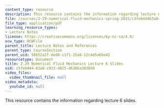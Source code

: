 ```yaml
---
content_type: resource
description: This resource contains the information regarding lecture 6 slides.
file: /courses/2-29-numerical-fluid-mechanics-spring-2015/c5feb44463a8c913d025d636ba383850_MIT2_29S15_Lecture6.pdf
file_type: application/pdf
learning_resource_types:
- Lecture Notes
license: https://creativecommons.org/licenses/by-nc-sa/4.0/
ocw_type: OCWFile
parent_title: Lecture Notes and References
parent_type: CourseSection
parent_uid: 58652a2f-ded8-c1f1-25a8-12c4d5a6be42
resourcetype: Document
title: 2.29 Numerical Fluid Mechanics Lecture 6 Slides
uid: c5feb444-63a8-c913-d025-d636ba383850
video_files:
  video_thumbnail_file: null
video_metadata:
  youtube_id: null
---
```

This resource contains the information regarding lecture 6 slides.